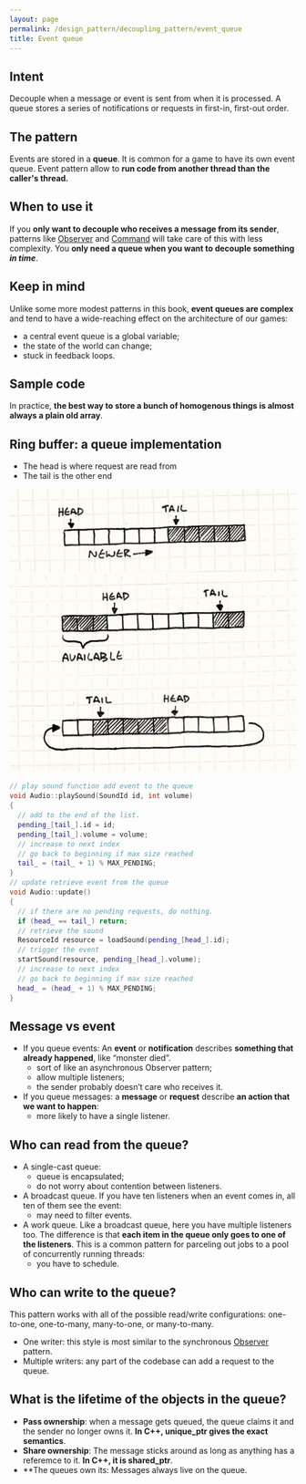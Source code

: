 ```yaml
---
layout: page
permalink: /design_pattern/decoupling_pattern/event_queue
title: Event queue
---
```


## Intent

Decouple when a message or event is sent from when it is processed. A queue stores a series of notifications or requests in first-in, first-out order.

## The pattern

Events are stored in a **queue**. It is common for a game to have its own event queue. Event pattern allow to **run code from another thread than the caller's thread.**

## When to use it

If you **only want to decouple who receives a message from its sender**, patterns like [Observer](/wiki/design_pattern/observer/) and [Command](/wiki/design_pattern/command) will take care of this with less complexity. You **only need a queue when you want to decouple something *in time***.

## Keep in mind

Unlike some more modest patterns in this book, **event queues are complex** and tend to have a wide-reaching effect on the architecture of our games:
- a central event queue is a global variable;
- the state of the world can change;
- stuck in feedback loops.

## Sample code
In practice, **the best way to store a bunch of homogenous things is almost always a plain old array**.

## Ring buffer: a queue implementation

* The head is where request are read from
* The tail is the other end

![Event-queue-queue](event-queue-queue.png)
![Event-queue-crawl](event-queue-crawl.png)
![Event-queue-ring](event-queue-ring.png)

```cpp
// play sound function add event to the queue
void Audio::playSound(SoundId id, int volume)
{
  // add to the end of the list.
  pending_[tail_].id = id;
  pending_[tail_].volume = volume;
  // increase to next index
  // go back to beginning if max size reached
  tail_ = (tail_ + 1) % MAX_PENDING;
}
// update retrieve event from the queue
void Audio::update()
{
  // if there are no pending requests, do nothing.
  if (head_ == tail_) return;
  // retrieve the sound
  ResourceId resource = loadSound(pending_[head_].id);
  // trigger the event
  startSound(resource, pending_[head_].volume);
  // increase to next index
  // go back to beginning if max size reached
  head_ = (head_ + 1) % MAX_PENDING;
}
```

## Message vs event

- If you queue events: An **event** or **notification** describes **something that already happened**, like “monster died”.
    - sort of like an asynchronous Observer pattern;
    - allow multiple listeners;
    - the sender probably doesn’t care who receives it.
- If you queue messages: a **message** or **request** describe **an action that we want to happen**:
    - more likely to have a single listener.

## Who can read from the queue?
- A single-cast queue:
    - queue is encapsulated;
    - do not worry about contention between listeners.
- A broadcast queue. If you have ten listeners when an event comes in, all ten of them see the event:
    - may need to filter events.
- A work queue. Like a broadcast queue, here you have multiple listeners too. The difference is that **each item in the queue only goes to one of the listeners**. This is a common pattern for parceling out jobs to a pool of concurrently running threads:
    - you have to schedule.

## Who can write to the queue?
This pattern works with all of the possible read/write configurations: one-to-one, one-to-many, many-to-one, or many-to-many.

- One writer: this style is most similar to the synchronous [Observer](/wiki/design_pattern/observer) pattern.
- Multiple writers: any part of the codebase can add a request to the queue.

## What is the lifetime of the objects in the queue?

- **Pass ownership**: when a message gets queued, the queue claims it and the sender no longer owns it. **In C++, unique_ptr<T> gives the exact semantics**.
- **Share ownership**: The message sticks around as long as anything has a referemce to it. **In C++, it is shared_ptr<T>**.
- **The queues own its: Messages always live on the queue.


